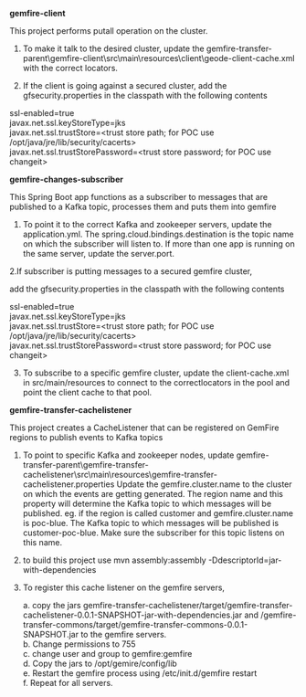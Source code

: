 <b>gemfire-client</b>

This project performs putall operation on the cluster. 

1. To make it talk to the desired cluster, update the gemfire-transfer-parent\gemfire-client\src\main\resources\client\geode-client-cache.xml with the correct locators.

2. If the client is going against a secured cluster, add the gfsecurity.properties in the classpath with the following contents

ssl-enabled=true<br>
javax.net.ssl.keyStoreType=jks<br>
javax.net.ssl.trustStore=<trust store path; for POC use /opt/java/jre/lib/security/cacerts><br>
javax.net.ssl.trustStorePassword=<trust store password; for POC use changeit><br>


<b>gemfire-changes-subscriber</b>

This Spring Boot app functions as a subscriber to messages that are published to a Kafka topic, processes them and puts them into gemfire

1. To point it to the correct Kafka and zookeeper servers, update the application.yml. The 
spring.cloud.bindings.destination is the topic name on which the subscriber will listen to. If more than one app is running on the same server, update the server.port.

2.If subscriber is putting messages to a secured gemfire cluster,

add the gfsecurity.properties in the classpath with the following contents

ssl-enabled=true<br>
javax.net.ssl.keyStoreType=jks<br>
javax.net.ssl.trustStore=<trust store path; for POC use /opt/java/jre/lib/security/cacerts><br>
javax.net.ssl.trustStorePassword=<trust store password; for POC use changeit><br>

3. To subscribe to a specific gemfire cluster, update the client-cache.xml in src/main/resources to connect to the correctlocators in the pool and point the client cache to that pool.

<b>gemfire-transfer-cachelistener</b>

This project creates a CacheListener that can be registered on GemFire regions to publish events to Kafka topics

1. To point to specific Kafka and zookeeper nodes, update gemfire-transfer-parent\gemfire-transfer-cachelistener\src\main\resources\gemfire-transfer-cachelistener.properties
Update the gemfire.cluster.name to the cluster on which the events are getting generated. The region name and this property will determine the Kafka topic to which messages will be published. eg. if the region is called customer and gemfire.cluster.name is poc-blue. The Kafka topic to which messages will be published is customer-poc-blue. Make sure the subscriber for this topic listens on this name.

2. to build this project use mvn assembly:assembly -DdescriptorId=jar-with-dependencies

3. To register this cache listener on the gemfire servers,

	a. copy the jars gemfire-transfer-cachelistener/target/gemfire-transfer-cachelistener-0.0.1-SNAPSHOT-jar-with-dependencies.jar and /gemfire-transfer-commons/target/gemfire-transfer-commons-0.0.1-SNAPSHOT.jar to the gemfire servers. <br>
	b. Change permissions to 755<br>
	c. change user and group to gemfire:gemfire<br>
	d. Copy the jars to /opt/gemire/config/lib<br>
	e. Restart the gemfire process using /etc/init.d/gemfire restart<br>
	f. Repeat for all servers.<br>
